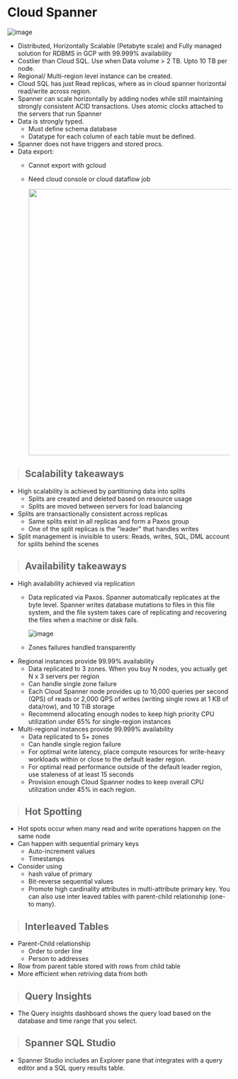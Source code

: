 
# Cloud Spanner

  ![image](https://github.com/user-attachments/assets/64c840fe-ddc7-4175-adaf-3ea96ad7fc99)

- Distributed, Horizontally Scalable (Petabyte scale) and Fully managed solution for RDBMS in GCP with 99.999% availability 
- Costlier than Cloud SQL. Use when Data volume > 2 TB. Upto 10 TB per node. 
- Regional/ Multi-region level instance can be created.
- Cloud SQL has just Read replicas, where as in cloud spanner horizontal read/write across region.
- Spanner can scale horizontally by adding nodes while still maintaining strongly consistent ACID transactions. Uses atomic clocks attached to the servers that run Spanner
- Data is strongly typed.
  - Must define schema database
  - Datatype for each column of each table must be defined.
- Spanner does not have triggers and stored procs.
- Data export:
  - Cannot export with gcloud
  - Need cloud console or cloud dataflow job

    <img src="https://github.com/user-attachments/assets/a620da07-f364-4f40-81ee-9a0738992f0d" width="600">
  
> ## Scalability takeaways
- High scalability is achieved by partitioning data into splits
  - Splits are created and deleted based on resource usage
  - Splits are moved between servers for load balancing
- Splits are transactionally consistent across replicas
  - Same splits exist in all replicas and form a Paxos group
  - One of the split replicas is the "leader" that handles writes
- Split management is invisible to users: Reads, writes, SQL, DML account for splits behind the scenes

  
> ## Availability takeaways
  - High availability achieved via replication
    - Data replicated via Paxos. Spanner automatically replicates at the byte level. Spanner writes database mutations to files in this file system, and the file system takes care of replicating and recovering the files when a machine or disk fails.

      ![image](https://github.com/user-attachments/assets/cba8e452-6bc3-4963-bb6d-3b4919359ef6)

    - Zones failures handled transparently
  - Regional instances provide 99.99% availability
    - Data replicated to 3 zones. When you buy N nodes, you actually get N x 3 servers per region
    - Can handle single zone failure
    - Each Cloud Spanner node provides up to 10,000 queries per second (QPS) of reads or 2,000 QPS of writes (writing single rows at 1 KB of data/row), and 10 TiB storage
    - Recommend allocating enough nodes to keep high priority CPU utilization under 65% for single-region instances
  - Multi-regional instances provide 99.999% availability
    - Data replicated to 5+ zones
    - Can handle single region failure
    - For optimal write latency, place compute resources for write-heavy workloads within or close to the default leader region.
    - For optimal read performance outside of the default leader region, use staleness of at least 15 seconds
    - Provision enough Cloud Spanner nodes to keep overall CPU utilization under 45% in each region.


> ## Hot Spotting
- Hot spots occur when many read and write operations happen on the same node
- Can happen with sequential primary keys
  - Auto-increment values
  - Timestamps
- Consider using 
  - hash value of primary
  - Bit-reverse sequential values
  - Promote high cardinality attributes in multi-attribute primary key. You can also use inter leaved tables with parent-child relationship (one-to many).

 
> ## Interleaved Tables
- Parent-Child relationship
  - Order to order line 
  - Person to addresses
- Row from parent table stored with rows from child table
- More efficient when retriving data from both


> ## Query Insights
- The Query insights dashboard shows the query load based on the database and time range that you select.

> ## Spanner SQL Studio
- Spanner Studio includes an Explorer pane that integrates with a query editor and a SQL query results table. 

